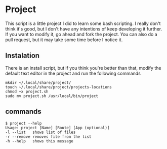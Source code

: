 # Project

This script is a little project I did to learn some bash scripting.
I really don't think it's good, but I don't have any intentions of
keep developing it further.
If you want to modify it, go ahead and fork the project.
You can also do a pull request, but it may take some time before I notice it.

## Instalation

There is an install script, but if you think you're better than that,
modify the default text editor in the project and run the following commands

```
mkdir ~/.local/share/project/
touch ~/.local/share/project/projects-locations
chmod +x project.sh
sudo mv project.sh /usr/local/bin/project
```

## commands 

```
$ project --help
Usage: project [Name] [Route] [App (optional)]
-l --list	shows list of files
-r --remove	removes file from the list
-h --help	shows this message
```
